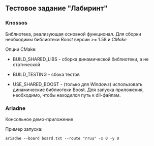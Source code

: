 Тестовое задание "Лабиринт"
---------------------------

### Knossos

Библиотека, реализующая основной функционал.
Для сборки необходимы библиотеки *Boost* версии >= 1.58 и *CMake*

Опции CMake:

+ BUILD_SHARED_LIBS - сборка динамической библиотеки, а не статической
+ BUILD_TESTING - сбока тестов

+ USE_SHARED_BOOST - (только для *Windows*)  использовать динамические библиотеки Boost. Для запуска приложения, необходимо, чтобы находился путь к dll-файлам.


### Ariadne

Консольноe демо-приложениe

Пример запуска:
```
ariadne --board board.txt --route "rruu" -x 0 -y 0
```
